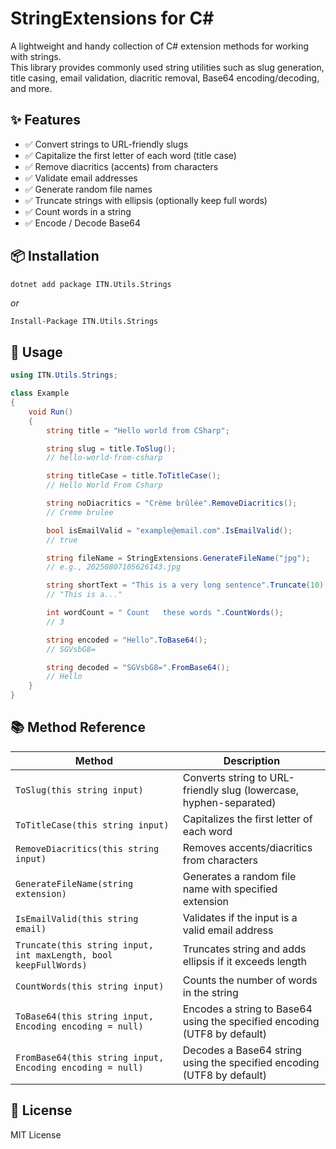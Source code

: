 ﻿# StringExtensions for C#

A lightweight and handy collection of C# extension methods for working with strings.  
This library provides commonly used string utilities such as slug generation, title casing, email validation, diacritic removal, Base64 encoding/decoding, and more.

## ✨ Features

- ✅ Convert strings to URL-friendly slugs
- ✅ Capitalize the first letter of each word (title case)
- ✅ Remove diacritics (accents) from characters
- ✅ Validate email addresses
- ✅ Generate random file names
- ✅ Truncate strings with ellipsis (optionally keep full words)
- ✅ Count words in a string
- ✅ Encode / Decode Base64

## 📦 Installation

```bash
dotnet add package ITN.Utils.Strings
```

_or_

```PM
Install-Package ITN.Utils.Strings
```

## 🚀 Usage

```csharp
using ITN.Utils.Strings;

class Example
{
    void Run()
    {
        string title = "Hello world from CSharp";

        string slug = title.ToSlug();
        // hello-world-from-csharp

        string titleCase = title.ToTitleCase();
        // Hello World From Csharp

        string noDiacritics = "Crème brûlée".RemoveDiacritics();
        // Creme brulee

        bool isEmailValid = "example@email.com".IsEmailValid();
        // true

        string fileName = StringExtensions.GenerateFileName("jpg");
        // e.g., 20250807105626143.jpg

        string shortText = "This is a very long sentence".Truncate(10);
        // "This is a..."

        int wordCount = " Count   these words ".CountWords();
        // 3

        string encoded = "Hello".ToBase64();
        // SGVsbG8=

        string decoded = "SGVsbG8=".FromBase64();
        // Hello
    }
}
```

## 📚 Method Reference

| Method                                                           | Description                                                               |
| ---------------------------------------------------------------- | ------------------------------------------------------------------------- |
| `ToSlug(this string input)`                                      | Converts string to URL-friendly slug (lowercase, hyphen-separated)        |
| `ToTitleCase(this string input)`                                 | Capitalizes the first letter of each word                                 |
| `RemoveDiacritics(this string input)`                            | Removes accents/diacritics from characters                                |
| `GenerateFileName(string extension)`                             | Generates a random file name with specified extension                     |
| `IsEmailValid(this string email)`                                | Validates if the input is a valid email address                           |
| `Truncate(this string input, int maxLength, bool keepFullWords)` | Truncates string and adds ellipsis if it exceeds length                   |
| `CountWords(this string input)`                                  | Counts the number of words in the string                                  |
| `ToBase64(this string input, Encoding encoding = null)`          | Encodes a string to Base64 using the specified encoding (UTF8 by default) |
| `FromBase64(this string input, Encoding encoding = null)`        | Decodes a Base64 string using the specified encoding (UTF8 by default)    |

## 📄 License

MIT License
